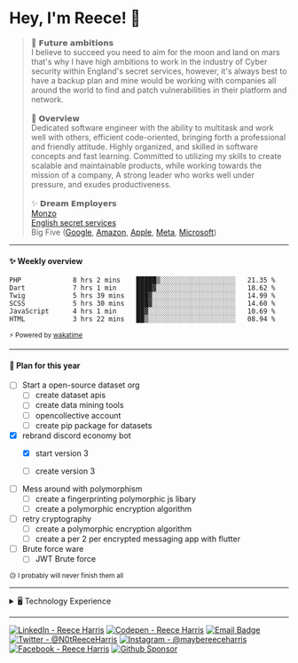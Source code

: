 
# Hey, I'm Reece! 👋

> 🚀 𝗙𝘂𝘁𝘂𝗿𝗲 𝗮𝗺𝗯𝗶𝘁𝗶𝗼𝗻𝘀 <br>
I believe to succeed you need to aim for the moon and land on mars that's why I have high ambitions to work in the industry of Cyber security within England's secret services, however, it's always best to have a backup plan and mine would be working with companies all around the world to find and patch vulnerabilities in their platform and network. <br> <br>
📝 𝗢𝘃𝗲𝗿𝘃𝗶𝗲𝘄 <br>
Dedicated software engineer with the ability to multitask and work well with others, efficient code-oriented, bringing forth a professional and friendly attitude. Highly organized, and skilled in software concepts and fast learning. Committed to utilizing my skills to create scalable and maintainable products, while working towards the mission of a company, A strong leader who works well under pressure, and exudes productiveness. <br> <br>
✨ 𝗗𝗿𝗲𝗮𝗺 𝗘𝗺𝗽𝗹𝗼𝘆𝗲𝗿𝘀 <br>
[Monzo](https://github.com/monzo) <br>
[English secret services](https://www.mi5.gov.uk/) <br>
Big Five ([Google](https://github.com/google), [Amazon](https://github.com/aws), [Apple](https://github.com/apple), [Meta](https://github.com/facebook), [Microsoft](https://github.com/microsoft)) <br>

---

#### ✨ Weekly overview
<!--START_SECTION:waka-->

```text
PHP             8 hrs 2 mins    █████▒░░░░░░░░░░░░░░░░░░░   21.35 %
Dart            7 hrs 1 min     ████▓░░░░░░░░░░░░░░░░░░░░   18.62 %
Twig            5 hrs 39 mins   ███▓░░░░░░░░░░░░░░░░░░░░░   14.99 %
SCSS            5 hrs 30 mins   ███▓░░░░░░░░░░░░░░░░░░░░░   14.60 %
JavaScript      4 hrs 1 min     ██▓░░░░░░░░░░░░░░░░░░░░░░   10.69 %
HTML            3 hrs 22 mins   ██▒░░░░░░░░░░░░░░░░░░░░░░   08.94 %
```

<!--END_SECTION:waka-->
<sub>⚡ Powered by [wakatime](https://wakatime.com/)</sub>

---

#### 📝 Plan for this year

- [ ] Start a open-source dataset org
  - [ ] create dataset apis
  - [ ] create data mining tools
  - [ ] opencollective account
  - [ ] create pip package for datasets
  
- [x] rebrand discord economy bot
  - [x] start version 3
  - [ ] create version 3 
  
  
- [ ] Mess around with polymorphism
  - [ ] create a fingerprinting polymorphic js libary
  - [ ] create a polymorphic encryption algorithm

- [ ] retry cryptography
  - [ ] create a polymorphic encryption algorithm
  - [ ] create a per 2 per encrypted messaging app with flutter
  
- [ ] Brute force ware
  - [ ] JWT Brute force

<sub>😥 I probably will never finish them all</sub>

---

<details>
  <summary>🖥️ Technology Experience</summary>
  <p>This is a brief overview of what i have used in the past</p>
  <ul>
    <li><h3>Frameworks</h3>
      <ul>
        <li>Symfony</li>
        <li>Node</li>
        <li>Flask</li>
        <li>Flutter</li>
        <li>Prototype</li>
        <li>Laraval</li>
      </ul>
    </li>
    <li><h3>Services</h3>
      <ul>
        <li>Shopify</li>
        <li>Wordpress</li>
        <li>Mailchimp</li>
        <li>Stripe</li>
        <li>Firebase</li>
        <li>Mysql</li>
      </ul>
    </li>
    <li><h3>Libaries</h3>
      <ul>
        <li>Jquery</li>
        <li>Tailwind</li>
        <li>Numpy</li>
        <li>Beautiful soup</li>
      </ul>
    </li>
    <li><h3>Languages</h3>
      <ul>
        <li>Python</li>
        <li>Javascript</li>
        <li>Php</li>
        <li>Perl</li>
        <li>Ruby</li>
        <li>Dart</li>
        <li>Ojective-C</li>
        <li>Liquid/EJS/Jinja2</li>
        <li>Sass/Css/Tailwind</li>
        <li>Html/Pug/Haml/Slim</li>
        <li>SQL</li>
        <li>Dart</li>
      </ul>
    </li>
    <li><h3>Other</h3>
      <ul>
        <li>Linux</li>
        <li>Windows</li>
        <li>OpenVpn</li>
        <li>Nextcloud / Owncloud</li>
        <li>Rpi</li>
        <li>Arduino</li>
      </ul>
    </li>
  </ul>
</details>

---

[![LinkedIn - Reece Harris](https://img.shields.io/badge/LinkedIn-0077B5?style=for-the-badge&logo=linkedin&logoColor=white)](https://www.linkedin.com/in/notreeceharris)
[![Codepen - Reece Harris](https://img.shields.io/badge/CodePen-1e1f26?style=for-the-badge&logo=codepen&logoColor=white)](https://codepen.io/notreeceharris)
[![Email Badge](https://img.shields.io/badge/Email-D14836?style=for-the-badge&logo=Mail.Ru&logoColor=white)](mailto:reeceharris@email.com)
[![Twitter - @N0tReeceHarris](https://img.shields.io/badge/Twitter-1DA1F2?style=for-the-badge&logo=twitter&logoColor=white)](https://twitter.com/N0tReeceHarris)
[![Instagram - @maybereeceharris](https://img.shields.io/badge/Instagram-E4405F?style=for-the-badge&logo=instagram&logoColor=white )](https://www.instagram.com/maybereeceharris)
[![Facebook - Reece Harris](https://img.shields.io/badge/Facebook-1877F2?style=for-the-badge&logo=facebook&logoColor=white)](https://www.facebook.com/reece.harris.754)
[![Github Sponsor](https://img.shields.io/badge/Sponsor-ca5d9e?style=for-the-badge&logo=github&logoColor=white)](https://github.com/sponsors/NotReeceHarris)
